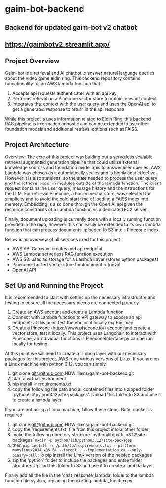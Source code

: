 # gaim-bot-backend
## Backend for updated gaim-bot v2 chatbot
## https://gaimbotv2.streamlit.app/

## Project Overview
Gaim-bot is a retrieval and AI chatbot to answer natural language queries about the video game eldin ring. This backend repository contains funcationality for an AWS lambda function that
1. Accepts api requests authenticated with an api key
2. Performs retieval on a Pinecone vector store to obtain relevant context
3. Integrates that context with the user query and uses the OpenAI api to get a generated response to return in the api response

While this project is uses information related to Eldin Ring, this backend RAG pipeline is information agnostic and can be extended to use other foundation models and additional retrieval options such as FAISS.

## Project Architecture
Overview: 
The core of this project was bulding out a serverless scalable retrieval augmented generation pipeline that could utilize external knowledge sources and foundation model apis to answer user queries. AWS Lambda was chosen as it automatically scales and is highly cost effective. However it is also stateless, so the state needed to process the user query and the retrieval occur in modules outside of the lambda function. The client request contains the user query, message history and the instructions for the LLM. For retrieval Pinecone, a hosted vector store, was selected for simplicity and to avoid the cold start time of loading a FAISS index into memory. Embedding is also done through the Open AI api given the resource constraints of a Lambda function vs a dedicated EC2 server. 

Finally, document uploading is currently done with a locally running function provided in the repo, however this can easily be extended to its own lambda function that can process documents uploaded to S3 into a Pinecone index.  

Below is an overview of all services used for this project
- AWS API Gateway: creates and api endpoint
- AWS Lambda: serverless RAG function execution
- AWS S3: used as storage for a Lambda Layer (stores python packages)
- Pinecone: hosted vector store for document retrieval 
- OpenAI API
  

## Set Up and Running the Project
It is recommended to start with setting up the necessary infrastructre and testing to ensure all the necessary pieces are connected properly
1. Create an AWS account and create a Lambda function
2. Connect with Lambda function to API gateway to expose an api endpoint; at this point test the endpoint locally ex/ Postman
3. Create a Pinecone (https://www.pinecone.io/) account and create a vector store; test it locally. This project uses Langchain to interact with Pinecone, an individual functions in PineconeInterface.py can be run locally for testing.

At this point we will need to create a lambda layer with our necessary packages for this project. AWS runs various versions of Linux. If you are on a Linux machine with python 3.12, you can simply
1. git clone git@github.com:HDWilliams/gaim-bot-backend.git
2. start a virtual environment
3. pip install -r requirements.txt
4. copy the following file path and all contained files into a zipped folder 'python\lib\python3.12\site-packages'. Upload this folder to S3 and use it to create a lambda layer

If you are not using a Linux machine, follow these steps. Note: docker is required
1. git clone git@github.com:HDWilliams/gaim-bot-backend.git
2. copy the 'requirements.txt' file from this project into another folder
3. make the following directory structure 'python\lib\python3.12\site-packages' `mkdir -p python/lib/python3.12/site-packages`
4. then `pip install -r /path/to/requirements.txt --platform manylinux2014_x86_64 --target . --implementation cp --only-binary=:all:` to pip install the Linux version of the needed packages
5. zip the 'python' folder to include the packages and entire folder structure. Upload this folder to S3 and use it to create a lambda layer

Finally add all the file in the 'chat_response_lambda' folder to the lambda function file system, replacing the existing lambda_function.py

  

